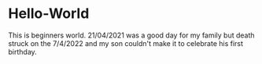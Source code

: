 # Hello-World
This is beginners world. 21/04/2021 was a good day for my family but death struck on the 7/4/2022 and my son couldn't make it to celebrate his first birthday. 
